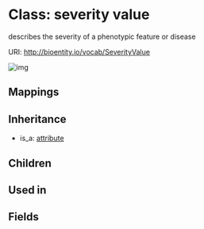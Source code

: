 # Class: severity value


describes the severity of a phenotypic feature or disease

URI: http://bioentity.io/vocab/SeverityValue

![img](http://yuml.me/diagram/nofunky/class/\[Attribute]^-\[SeverityValue],%20)
## Mappings

## Inheritance

 *  is_a: [attribute](Attribute.md)
## Children

## Used in

## Fields

